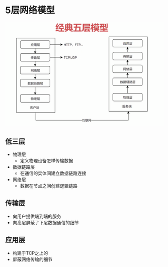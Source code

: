 <!--
 * @Description: In User Settings Edit
 * @Author: your name
 * @Date: 2019-09-23 09:57:18
 * @LastEditTime: 2019-09-23 10:16:27
 * @LastEditors: Please set LastEditors
 -->
# 5层网络模型
![图片](./5层模型.jpg)

## 低三层
* 物理层
   * 定义物理设备怎样传输数据
* 数据链路层
   * 在通信的实体间建立数据链路连接
* 网络层
   * 数据在节点之间创建逻辑链路

## 传输层
* 向用户提供端到端的服务
* 向高层屏蔽了下层数据通信的细节

## 应用层
* 构建于TCP之上的
* 屏蔽网络传输的细节
  